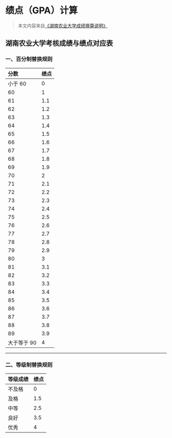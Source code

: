 # 绩点（GPA）计算
> 本文内容来自[《湖南农业大学成绩换算说明》](https://jwc.hunau.edu.cn/xzzx/xsxz/202208/P020231023597846803743.pdf)
## 湖南农业大学考核成绩与绩点对应表

### 一、百分制替换规则

| 分数 | 绩点 |
| :--- | :--- |
| 小于 60 | 0 |
| 60 | 1 |
| 61 | 1.1 |
| 62 | 1.2 |
| 63 | 1.3 |
| 64 | 1.4 |
| 65 | 1.5 |
| 66 | 1.6 |
| 67 | 1.7 |
| 68 | 1.8 |
| 69 | 1.9 |
| 70 | 2 |
| 71 | 2.1 |
| 72 | 2.2 |
| 73 | 2.3 |
| 74 | 2.4 |
| 75 | 2.5 |
| 76 | 2.6 |
| 77 | 2.7 |
| 78 | 2.8 |
| 79 | 2.9 |
| 80 | 3 |
| 81 | 3.1 |
| 82 | 3.2 |
| 83 | 3.3 |
| 84 | 3.4 |
| 85 | 3.5 |
| 86 | 3.6 |
| 87 | 3.7 |
| 88 | 3.8 |
| 89 | 3.9 |
| 大于等于 90 | 4 |

---

### 二、等级制替换规则

| 等级成绩 | 绩点 |
| :--- | :--- |
| 不及格 | 0 |
| 及格 | 1.5 |
| 中等 | 2.5 |
| 良好 | 3.5 |
| 优秀 | 4 |